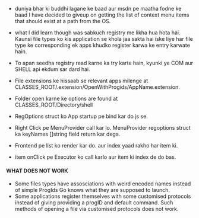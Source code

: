 - duniya bhar ki buddhi lagane ke baad aur msdn pe maatha fodne ke baad I have decided to giveup on getting the list of context menu items that should exist at a path from the OS.
- what I did learn though was sabkuch registry me likha hua hota hai. Kaunsi file types ko kis application se khola jaa sakta hai iske liye har file type ke corresponding ek apps khudko register karwa ke entry karwate hain. 
- To apan seedha registry read karne ka try karte hain, kyunki ye COM aur SHELL api ekdum sar dard hai.

- File extensions ke hissaab se relevant apps milenge at CLASSES_ROOT/.extension/OpenWithProgids/AppName.extension.
- Folder open karne ke options are found at CLASSES_ROOT/Directory/shell

- RegOptions struct ko App startup pe bind kar do js se.
- Right Click pe MenuProvider call kar lo. MenuProvider regoptions struct ka keyNames []string field return kar dega.
- Frontend pe list ko render kar do. aur index yaad rakho har item ki. 
- item onClick pe Executor ko call karlo aur item ki index de do bas.

#### WHAT DOES NOT WORK
- Some files types have assosciations with weird encoded names instead of simple ProgIds Go knows what they are supposed to launch. 
- Some applications register themselves with some customised protocols instead of giving providing a progID and default command. Such methods of opening a file via customised protocols does not work.

